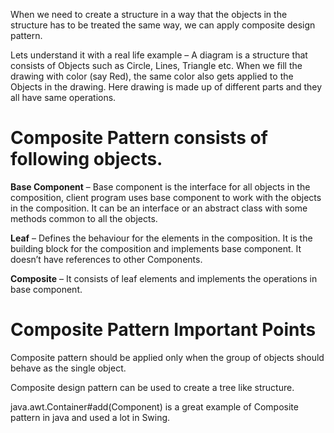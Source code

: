 When we need to create a structure in a way that the objects in the structure has to be treated the same way, we can 
apply composite design pattern.

Lets understand it with a real life example – A diagram is a structure that consists of Objects such as Circle, Lines,
 Triangle etc. When we fill the drawing with color (say Red), the same color also gets applied to the Objects in the 
 drawing. Here drawing is made up of different parts and they all have same operations.

# Composite Pattern consists of following objects.

**Base Component** – Base component is the interface for all objects in the composition, client program uses base component 
to work with the objects in the composition. It can be an interface or an abstract class with some methods common to
 all the objects.

**Leaf** – Defines the behaviour for the elements in the composition. It is the building block for the composition and 
implements base component. It doesn’t have references to other Components.

**Composite** – It consists of leaf elements and implements the operations in base component.




# Composite Pattern Important Points

Composite pattern should be applied only when the group of objects should behave as the single object.

Composite design pattern can be used to create a tree like structure.

java.awt.Container#add(Component) is a great example of Composite pattern in java and used a lot in Swing.